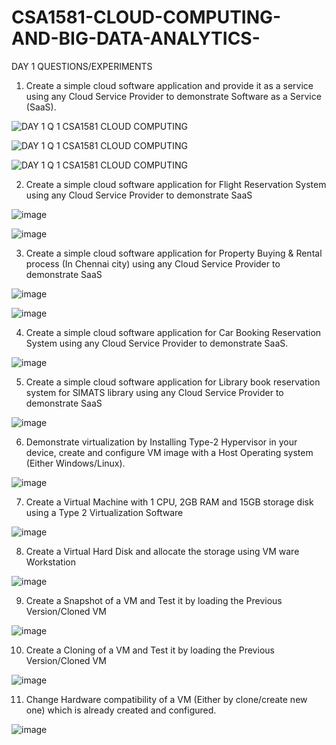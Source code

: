 # CSA1581-CLOUD-COMPUTING-AND-BIG-DATA-ANALYTICS-

DAY 1 QUESTIONS/EXPERIMENTS 

1.	Create a simple cloud software application and provide it as a service using any Cloud Service Provider to demonstrate Software as a Service (SaaS).

![DAY 1 Q 1  CSA1581 CLOUD COMPUTING](https://user-images.githubusercontent.com/112744426/236403299-7260486b-eab6-406d-8464-755c10fb98de.jpg)

![DAY 1 Q 1  CSA1581 CLOUD COMPUTING](https://user-images.githubusercontent.com/112744426/236403378-e82309d5-2f53-44e8-9bb9-1bae5d581978.jpg)

![DAY 1  Q 1 CSA1581 CLOUD COMPUTING](https://user-images.githubusercontent.com/112744426/236403416-9b94de7f-909b-4ac0-a62e-57867c85a234.png)

2.	Create a simple cloud software application for Flight Reservation System using any Cloud Service Provider to demonstrate SaaS

![image](https://user-images.githubusercontent.com/112744426/236403680-8f7adddd-3bab-4489-b9cd-d0acd6a6c348.png)

![image](https://user-images.githubusercontent.com/112744426/236403784-5dac0c1d-39af-465a-8678-572c38bcf2eb.png)

3.	Create a simple cloud software application for Property Buying & Rental process (In Chennai city) using any Cloud Service Provider to demonstrate SaaS

![image](https://user-images.githubusercontent.com/112744426/236403907-5c2d8953-757a-414c-83b7-325ae0ddd3f4.png)

![image](https://user-images.githubusercontent.com/112744426/236403945-8f35595d-2479-4ad0-9f83-812c9ba1ecbb.png)

4.	Create a simple cloud software application for Car Booking Reservation System using any Cloud Service Provider to demonstrate SaaS.

![image](https://user-images.githubusercontent.com/112744426/236404130-76fee710-ed71-440b-9ed7-abe3495153aa.png)

5.	Create a simple cloud software application for Library book reservation system for SIMATS library using any Cloud Service Provider to demonstrate SaaS

![image](https://user-images.githubusercontent.com/112744426/236404341-ce83b2e4-ed17-41f8-a2e7-c97f0a9532ae.png)

6.	Demonstrate virtualization by Installing Type-2 Hypervisor in your device, create and configure VM image with a Host Operating system (Either Windows/Linux).

![image](https://user-images.githubusercontent.com/112744426/236758931-051f0340-7010-46a3-938d-5ebc26959ba9.png)

7.	Create a Virtual Machine with 1 CPU, 2GB RAM and 15GB storage disk using a Type 2 Virtualization Software

![image](https://user-images.githubusercontent.com/112744426/236759171-14ba9f55-2b1b-4b0c-a107-b97550850128.png)

8.	Create a Virtual Hard Disk and allocate the storage using VM ware Workstation

![image](https://user-images.githubusercontent.com/112744426/236759457-b90af030-3425-45df-9271-d21eb258945b.png)

9.	Create a Snapshot of a VM and Test it by loading the Previous Version/Cloned VM

![image](https://user-images.githubusercontent.com/112744426/236759591-1e074788-40c4-48a3-acfd-a8b73fe77eba.png)

10.	Create a Cloning of a VM and Test it by loading the Previous Version/Cloned VM

![image](https://user-images.githubusercontent.com/112744426/236759794-c828ff3e-3443-4bf4-9d5b-c3cb0bc5a6e0.png)

11.	Change Hardware compatibility of a VM (Either by clone/create new one) which is already   created and configured. 

![image](https://user-images.githubusercontent.com/112744426/236760028-11f73867-7d7c-4eeb-8ec5-0ae29451f18a.png)


